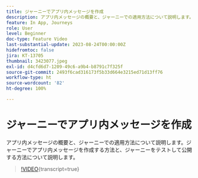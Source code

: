 ```yaml
---
title: ジャーニーでアプリ内メッセージを作成
description: アプリ内メッセージの概要と、ジャーニーでの適用方法について説明します。ジャーニーでアプリ内メッセージを作成する方法と、ジャーニーをテストして公開する方法について説明します。
feature: In App, Journeys
role: User
level: Beginner
doc-type: Feature Video
last-substantial-update: 2023-08-24T00:00:00Z
hidefromtoc: false
jira: KT-13705
thumbnail: 3423077.jpeg
exl-id: d4cfd6d7-1209-49c6-a9b4-b8791c7f325f
source-git-commit: 2493f6cad316173f5b33d664e3215ed71d13ff76
workflow-type: ht
source-wordcount: '82'
ht-degree: 100%

---
```


# ジャーニーでアプリ内メッセージを作成

アプリ内メッセージの概要と、ジャーニーでの適用方法について説明します。ジャーニーでアプリ内メッセージを作成する方法と、ジャーニーをテストして公開する方法について説明します。

>[!VIDEO](https://video.tv.adobe.com/v/3423077/?learn=on){transcript=true}
